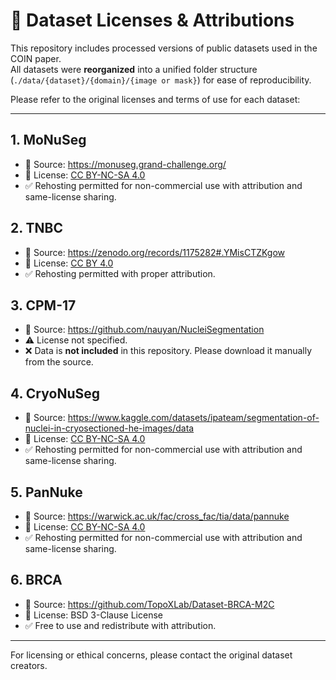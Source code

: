 # 📄 Dataset Licenses & Attributions

This repository includes processed versions of public datasets used in the COIN paper.  
All datasets were **reorganized** into a unified folder structure (`./data/{dataset}/{domain}/{image or mask}`) for ease of reproducibility.

Please refer to the original licenses and terms of use for each dataset:

---

## 1. MoNuSeg
- 🔗 Source: https://monuseg.grand-challenge.org/
- 📜 License: [CC BY-NC-SA 4.0](https://creativecommons.org/licenses/by-nc-sa/4.0/)
- ✅ Rehosting permitted for non-commercial use with attribution and same-license sharing.

## 2. TNBC
- 🔗 Source: https://zenodo.org/records/1175282#.YMisCTZKgow
- 📜 License: [CC BY 4.0](https://creativecommons.org/licenses/by/4.0/)
- ✅ Rehosting permitted with proper attribution.

## 3. CPM-17
- 🔗 Source: https://github.com/nauyan/NucleiSegmentation
- ⚠️ License not specified.
- ❌ Data is **not included** in this repository. Please download it manually from the source.

## 4. CryoNuSeg
- 🔗 Source: https://www.kaggle.com/datasets/ipateam/segmentation-of-nuclei-in-cryosectioned-he-images/data
- 📜 License: [CC BY-NC-SA 4.0](https://creativecommons.org/licenses/by-nc-sa/4.0/)
- ✅ Rehosting permitted for non-commercial use with attribution and same-license sharing.

## 5. PanNuke
- 🔗 Source: https://warwick.ac.uk/fac/cross_fac/tia/data/pannuke
- 📜 License: [CC BY-NC-SA 4.0](https://creativecommons.org/licenses/by-nc-sa/4.0/)
- ✅ Rehosting permitted for non-commercial use with attribution and same-license sharing.

## 6. BRCA
- 🔗 Source: https://github.com/TopoXLab/Dataset-BRCA-M2C
- 📜 License: BSD 3-Clause License
- ✅ Free to use and redistribute with attribution.

---
For licensing or ethical concerns, please contact the original dataset creators.
